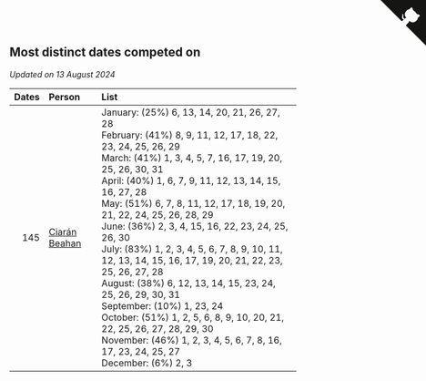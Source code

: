## Most distinct dates competed on

*Updated on 13 August 2024*

| Dates | Person | List |
| ---: | :--- | :--- |
| 145 | [Ciarán Beahan](https://www.worldcubeassociation.org/persons/2012BEAH01) | January: (25%) 6, 13, 14, 20, 21, 26, 27, 28<br />February: (41%) 8, 9, 11, 12, 17, 18, 22, 23, 24, 25, 26, 29<br />March: (41%) 1, 3, 4, 5, 7, 16, 17, 19, 20, 25, 26, 30, 31<br />April: (40%) 1, 6, 7, 9, 11, 12, 13, 14, 15, 16, 27, 28<br />May: (51%) 6, 7, 8, 11, 12, 17, 18, 19, 20, 21, 22, 24, 25, 26, 28, 29<br />June: (36%) 2, 3, 4, 15, 16, 22, 23, 24, 25, 26, 30<br />July: (83%) 1, 2, 3, 4, 5, 6, 7, 8, 9, 10, 11, 12, 13, 14, 15, 16, 17, 19, 20, 21, 22, 23, 25, 26, 27, 28<br />August: (38%) 6, 12, 13, 14, 15, 23, 24, 25, 26, 29, 30, 31<br />September: (10%) 1, 23, 24<br />October: (51%) 1, 2, 5, 6, 8, 9, 10, 20, 21, 22, 25, 26, 27, 28, 29, 30<br />November: (46%) 1, 2, 3, 4, 5, 6, 7, 8, 16, 17, 23, 24, 25, 27<br />December: (6%) 2, 3 |


<a href="https://github.com/simonkellly/wca_statistics_ireland" class="github-corner" aria-label="View source on Github"><svg width="80" height="80" viewBox="0 0 250 250" style="fill:#151513; color:#fff; position: absolute; top: 0; border: 0; right: 0;" aria-hidden="true"><path d="M0,0 L115,115 L130,115 L142,142 L250,250 L250,0 Z"></path><path d="M128.3,109.0 C113.8,99.7 119.0,89.6 119.0,89.6 C122.0,82.7 120.5,78.6 120.5,78.6 C119.2,72.0 123.4,76.3 123.4,76.3 C127.3,80.9 125.5,87.3 125.5,87.3 C122.9,97.6 130.6,101.9 134.4,103.2" fill="currentColor" style="transform-origin: 130px 106px;" class="octo-arm"></path><path d="M115.0,115.0 C114.9,115.1 118.7,116.5 119.8,115.4 L133.7,101.6 C136.9,99.2 139.9,98.4 142.2,98.6 C133.8,88.0 127.5,74.4 143.8,58.0 C148.5,53.4 154.0,51.2 159.7,51.0 C160.3,49.4 163.2,43.6 171.4,40.1 C171.4,40.1 176.1,42.5 178.8,56.2 C183.1,58.6 187.2,61.8 190.9,65.4 C194.5,69.0 197.7,73.2 200.1,77.6 C213.8,80.2 216.3,84.9 216.3,84.9 C212.7,93.1 206.9,96.0 205.4,96.6 C205.1,102.4 203.0,107.8 198.3,112.5 C181.9,128.9 168.3,122.5 157.7,114.1 C157.9,116.9 156.7,120.9 152.7,124.9 L141.0,136.5 C139.8,137.7 141.6,141.9 141.8,141.8 Z" fill="currentColor" class="octo-body"></path></svg></a><style>.github-corner:hover .octo-arm{animation:octocat-wave 560ms ease-in-out}@keyframes octocat-wave{0%,100%{transform:rotate(0)}20%,60%{transform:rotate(-25deg)}40%,80%{transform:rotate(10deg)}}@media (max-width:500px){.github-corner:hover .octo-arm{animation:none}.github-corner .octo-arm{animation:octocat-wave 560ms ease-in-out}}</style>
